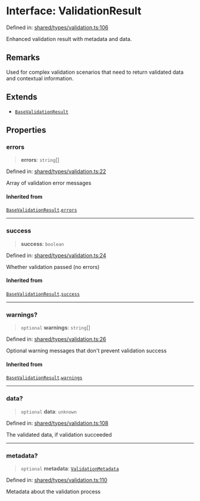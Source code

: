 # Interface: ValidationResult

Defined in: [shared/types/validation.ts:106](https://github.com/Nick2bad4u/Uptime-Watcher/blob/main/shared/types/validation.ts#L106)

Enhanced validation result with metadata and data.

## Remarks

Used for complex validation scenarios that need to return validated data and
contextual information.

## Extends

- [`BaseValidationResult`](BaseValidationResult.md)

## Properties

### errors

> **errors**: `string`[]

Defined in: [shared/types/validation.ts:22](https://github.com/Nick2bad4u/Uptime-Watcher/blob/main/shared/types/validation.ts#L22)

Array of validation error messages

#### Inherited from

[`BaseValidationResult`](BaseValidationResult.md).[`errors`](BaseValidationResult.md#errors)

***

### success

> **success**: `boolean`

Defined in: [shared/types/validation.ts:24](https://github.com/Nick2bad4u/Uptime-Watcher/blob/main/shared/types/validation.ts#L24)

Whether validation passed (no errors)

#### Inherited from

[`BaseValidationResult`](BaseValidationResult.md).[`success`](BaseValidationResult.md#success)

***

### warnings?

> `optional` **warnings**: `string`[]

Defined in: [shared/types/validation.ts:26](https://github.com/Nick2bad4u/Uptime-Watcher/blob/main/shared/types/validation.ts#L26)

Optional warning messages that don't prevent validation success

#### Inherited from

[`BaseValidationResult`](BaseValidationResult.md).[`warnings`](BaseValidationResult.md#warnings)

***

### data?

> `optional` **data**: `unknown`

Defined in: [shared/types/validation.ts:108](https://github.com/Nick2bad4u/Uptime-Watcher/blob/main/shared/types/validation.ts#L108)

The validated data, if validation succeeded

***

### metadata?

> `optional` **metadata**: [`ValidationMetadata`](ValidationMetadata.md)

Defined in: [shared/types/validation.ts:110](https://github.com/Nick2bad4u/Uptime-Watcher/blob/main/shared/types/validation.ts#L110)

Metadata about the validation process

